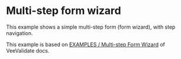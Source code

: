 # Multi-step form wizard
This example shows a simple multi-step form (form wizard), with step navigation.

<StackBlitz repo-path="mascii/vue-yup-form/tree/main/examples/multi-step-form-wizard" />

This example is based on [EXAMPLES / Multi-step Form Wizard](https://vee-validate.logaretm.com/v4/examples/multistep-form-wizard) of VeeValidate docs.
